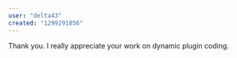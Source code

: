 ```yaml
---
user: "delta43"
created: "1299291856"
---
```


Thank you. I really appreciate your work on dynamic plugin coding.
